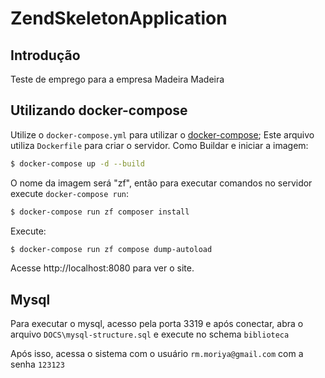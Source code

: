 # ZendSkeletonApplication

## Introdução

Teste de emprego para a empresa Madeira Madeira


## Utilizando docker-compose

Utilize o `docker-compose.yml` para utilizar o
[docker-compose](https://docs.docker.com/compose/); Este arquivo utiliza `Dockerfile` para criar o servidor. 
Como Buildar e iniciar a imagem:

```bash
$ docker-compose up -d --build
```

O nome da imagem será
"zf", então para executar comandos no servidor execute `docker-compose run`:

```bash
$ docker-compose run zf composer install
```

Execute:

```bash
$ docker-compose run zf compose dump-autoload
```

Acesse http://localhost:8080 para ver o site.

## Mysql

Para executar o mysql, acesso pela porta 3319 e após conectar, abra o arquivo `DOCS\mysql-structure.sql` e execute no schema `biblioteca`

Após isso, acessa o sistema com o usuário `rm.moriya@gmail.com` com a senha `123123`

